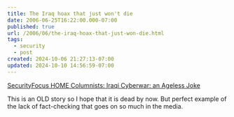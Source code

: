 ```yaml
---
title: The Iraq hoax that just won't die
date: 2006-06-25T16:22:00.000-07:00
published: true
url: /2006/06/the-iraq-hoax-that-just-won-die.html
tags:
  - security
  - post
created: 2024-10-06 21:27:13-07:00
updated: 2024-10-10 14:56:59-07:00
---
```


[SecurityFocus HOME Columnists: Iraqi Cyberwar: an Ageless Joke](https://www.securityfocus.com/columnists/147 "SecurityFocus HOME Columnists: Iraqi Cyberwar: an Ageless Joke")  
  
This is an OLD story so I hope that it is dead by now. But perfect example of the lack of fact-checking that goes on so much in the media.